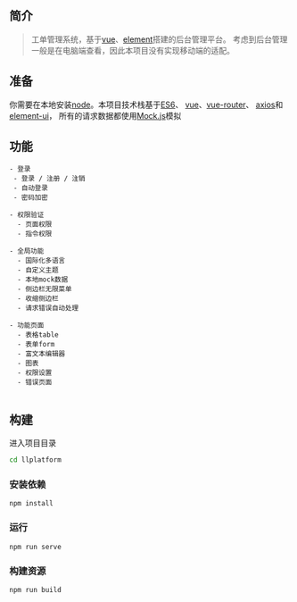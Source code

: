 
## 简介
> 工单管理系统，基于[vue](https://cn.vuejs.org/)、[element](http://element-cn.eleme.io/#/zh-CN)搭建的后台管理平台。
> 考虑到后台管理一般是在电脑端查看，因此本项目没有实现移动端的适配。

## 准备
你需要在本地安装[node]()。本项目技术栈基于[ES6](http://es6.ruanyifeng.com/)、
[vue](https://cn.vuejs.org/index.html)、[vue-router](https://router.vuejs.org/zh-cn/)、
[axios](https://github.com/axios/axios)和[element-ui](http://element-cn.eleme.io/#/zh-CN/)，
所有的请求数据都使用[Mock.js](http://mockjs.com/)模拟

## 功能
```
- 登录
 - 登录 / 注册 / 注销
 - 自动登录
 - 密码加密

- 权限验证
  - 页面权限
  - 指令权限

- 全局功能
  - 国际化多语言
  - 自定义主题
  - 本地mock数据
  - 侧边栏无限菜单
  - 收缩侧边栏
  - 请求错误自动处理

- 功能页面
  - 表格table
  - 表单form
  - 富文本编辑器
  - 图表
  - 权限设置
  - 错误页面


```

## 构建
进入项目目录
``` bash
cd llplatform
```
### 安装依赖
```
npm install
```

### 运行
```
npm run serve
```

### 构建资源
```
npm run build
```


